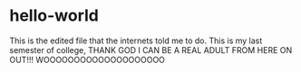 # hello-world
This is the edited file that the internets told me to do. This is my last semester of college, THANK GOD I CAN BE A REAL ADULT FROM HERE ON OUT!!! WOOOOOOOOOOOOOOOOOOOO
